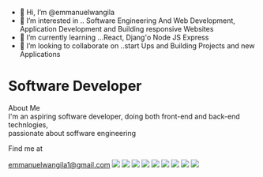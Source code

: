 - 👋 Hi, I’m @emmanuelwangila
- 👀 I’m interested in .. Software Engineering
And Web Development, Application Development and 
Building responsive Websites 
- 🌱 I’m currently learning ...React, Djang'o
Node JS Express 
- 💞️ I’m looking to collaborate on ..start Ups and Building
Projects and new Applications 


<!---
emmanuelwangila/emmanuelwangila is a ✨ special ✨ repository because its `README.md` (this file) appears on your GitHub profile.
You can click the Preview link to take a look at your changes.
--->
<h1 class="color-blue font-bold"> Software Developer </h1>
<div>About Me</div>
<div> I'm an aspiring software developer, doing both front-end
and back-end technlogies,</br> passionate about soffware engineering</div>
<p>Find me at </p> <a href="https:/emmanuelwangila1@gmail.com">emmanuelwangila1@gmail.com</a> 


<html>
<head></head>
<title>Stack</title>
<body>
<img src="https://cdn.jsdelivr.net/gh/devicons/devicon/icons/bash/bash-original.svg" />

<img src="https://cdn.jsdelivr.net/gh/devicons/devicon/icons/django/django-plain-wordmark.svg" />

<img src="https://cdn.jsdelivr.net/gh/devicons/devicon/icons/css3/css3-original.svg" />

<img src="https://cdn.jsdelivr.net/gh/devicons/devicon/icons/digitalocean/digitalocean-original-wordmark.svg" />

<img src="https://cdn.jsdelivr.net/gh/devicons/devicon/icons/express/express-original-wordmark.svg" />

<img src="https://cdn.jsdelivr.net/gh/devicons/devicon/icons/git/git-original-wordmark.svg" />

<img src="https://cdn.jsdelivr.net/gh/devicons/devicon/icons/github/github-original-wordmark.svg" />

<img src="https://cdn.jsdelivr.net/gh/devicons/devicon/icons/nextjs/nextjs-original-wordmark.svg" />

<img src="https://cdn.jsdelivr.net/gh/devicons/devicon/icons/react/react-original.svg" />



</body>
</html>

            
          
            
          







